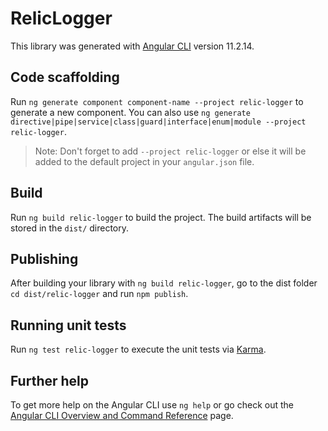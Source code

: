 # RelicLogger

This library was generated with [Angular CLI](https://github.com/angular/angular-cli) version 11.2.14.

## Code scaffolding

Run `ng generate component component-name --project relic-logger` to generate a new component. You can also use `ng generate directive|pipe|service|class|guard|interface|enum|module --project relic-logger`.
> Note: Don't forget to add `--project relic-logger` or else it will be added to the default project in your `angular.json` file. 

## Build

Run `ng build relic-logger` to build the project. The build artifacts will be stored in the `dist/` directory.

## Publishing

After building your library with `ng build relic-logger`, go to the dist folder `cd dist/relic-logger` and run `npm publish`.

## Running unit tests

Run `ng test relic-logger` to execute the unit tests via [Karma](https://karma-runner.github.io).

## Further help

To get more help on the Angular CLI use `ng help` or go check out the [Angular CLI Overview and Command Reference](https://angular.io/cli) page.

